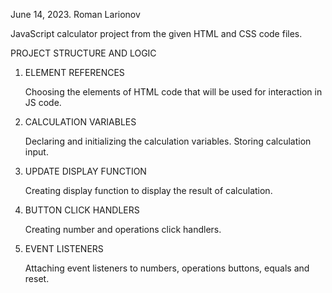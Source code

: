 June 14, 2023. Roman Larionov



JavaScript calculator project from the given HTML and CSS code files. 



PROJECT STRUCTURE AND LOGIC



1. ELEMENT REFERENCES 

   Choosing the elements of HTML code that will be used for interaction in JS code. 

2. CALCULATION VARIABLES

   Declaring and initializing the calculation variables. Storing calculation input.

3. UPDATE DISPLAY FUNCTION

   Creating display function to display the result of calculation.

4. BUTTON CLICK HANDLERS

   Creating number and operations click handlers.

5. EVENT LISTENERS

   Attaching event listeners to numbers, operations buttons, equals and reset. 

   